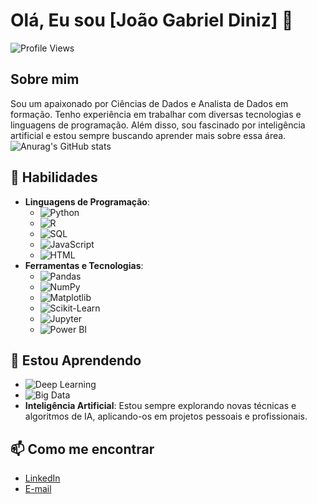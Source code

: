 # Olá, Eu sou [João Gabriel Diniz] 👋

![Profile Views](https://komarev.com/ghpvc/?username=seu-usuario&color=blueviolet)

## Sobre mim
Sou um apaixonado por Ciências de Dados e Analista de Dados em formação. Tenho experiência em trabalhar com diversas tecnologias e linguagens de programação. Além disso, sou fascinado por inteligência artificial e estou sempre buscando aprender mais sobre essa área.
![Anurag's GitHub stats](https://github-readme-stats.vercel.app/api?username=gabrieldiniz2307&show_icons=true&theme=algolia)
## 🚀 Habilidades
- **Linguagens de Programação**: 
  - ![Python](https://img.shields.io/badge/-Python-3776AB?style=flat-square&logo=python&logoColor=white)
  - ![R](https://img.shields.io/badge/-R-276DC3?style=flat-square&logo=r&logoColor=white)
  - ![SQL](https://img.shields.io/badge/-SQL-4479A1?style=flat-square&logo=postgresql&logoColor=white)
  - ![JavaScript](https://img.shields.io/badge/-JavaScript-F7DF1E?style=flat-square&logo=javascript&logoColor=black)
  - ![HTML](https://img.shields.io/badge/-HTML-E34F26?style=flat-square&logo=html5&logoColor=white)
- **Ferramentas e Tecnologias**:
  - ![Pandas](https://img.shields.io/badge/-Pandas-150458?style=flat-square&logo=pandas&logoColor=white)
  - ![NumPy](https://img.shields.io/badge/-NumPy-013243?style=flat-square&logo=numpy&logoColor=white)
  - ![Matplotlib](https://img.shields.io/badge/-Matplotlib-11557C?style=flat-square&logo=plotly&logoColor=white)
  - ![Scikit-Learn](https://img.shields.io/badge/-Scikit--Learn-F7931E?style=flat-square&logo=scikit-learn&logoColor=white)
  - ![Jupyter](https://img.shields.io/badge/-Jupyter-F37626?style=flat-square&logo=jupyter&logoColor=white)
  - ![Power BI](https://img.shields.io/badge/-Power%20BI-F2C811?style=flat-square&logo=power-bi&logoColor=black)

## 🌱 Estou Aprendendo
- ![Deep Learning](https://img.shields.io/badge/-Deep%20Learning-00599C?style=flat-square&logo=tensorflow&logoColor=white)
- ![Big Data](https://img.shields.io/badge/-Big%20Data-FF6F00?style=flat-square&logo=apache-spark&logoColor=white)
- **Inteligência Artificial**: Estou sempre explorando novas técnicas e algoritmos de IA, aplicando-os em projetos pessoais e profissionais.

## 📫 Como me encontrar
- [LinkedIn](https://www.linkedin.com/in/joaogabrieldiniz/)
- [E-mail](joaogabrieldiniz23@gmail.com)
